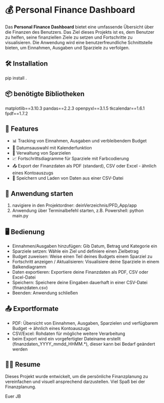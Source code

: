 
# 💰 Personal Finance Dashboard

Das **Personal Finance Dashboard** bietet eine umfassende Übersicht über die Finanzen des Benutzers.
Das Ziel dieses Projekts ist es, dem Benutzer zu helfen, seine finanziellen Ziele zu setzen und Fortschritte zu visualisieren.
Die Anwendung wird eine benutzerfreundliche Schnittstelle bieten, um Einnahmen, Ausgaben und Sparziele zu verfolgen.

## 🛠️ Installation
pip install .

## 📦 benötigte Bibliotheken
matplotlib==3.10.3
pandas==2.2.3
openpyxl==3.1.5
tkcalendar==1.6.1
fpdf==1.7.2

## 🧩 Features
- 📊 Tracking von Einnahmen, Ausgaben und verbleibendem Budget
- 📅 Datumsauswahl mit Kalenderfunktion
- 🎯 Verwaltung von Sparzielen
- 📈 Fortschrittsdiagramme für Sparziele mit Farbcodierung
- 📤 Export der Finanzdaten als PDF (standard), CSV oder Excel - ähnlich eines Kontoauszugs
- 💾 Speichern und Laden von Daten aus einer CSV-Datei

## 🚀 Anwendung starten
1. navigiere in den Projektordner: deinVerzeichnis/PFD_App/app
2. Anwendung über Terminalbefehl starten, z.B. Powershell: python main.py

## 🖥️ Bedienung
- Einnahmen/Ausgaben hinzufügen: Gib Datum, Betrag und Kategorie ein
- Sparziele setzen: Wähle ein Ziel und definiere einen Zielbetrag
- Budget zuweisen: Weise einen Teil deines Budgets einem Sparziel zu
- Fortschritt anzeigen / Aktualisieren: Visualisiere deine Sparziele in einem Balkendiagramm
- Daten exportieren: Exportiere deine Finanzdaten als PDF, CSV oder Excel-Datei
- Speichern: Speichere deine Eingaben dauerhaft in einer CSV-Datei (finanzdaten.csv)
- Beenden: Anwendung schließen

## 📤 Exportformate
- PDF: Übersicht von Einnahmen, Ausgaben, Sparzielen und verfügbarem Budget -> ähnlich eines Kontoauszugs
- CSV/Excel: Rohdaten für mögliche weitere Verarbeitung
- beim Export wird ein vorgefertigter Dateiname erstellt (finanzdaten_YYYY_mmdd_HHMM.*), dieser kann bei Bedarf geändert werden

## 🧑‍💻 Resume
Dieses Projekt wurde entwickelt, um die persönliche Finanzplanung zu vereinfachen und visuell ansprechend darzustellen. Viel Spaß bei der Finanzplanung.

Euer
JB